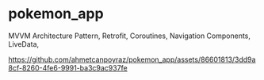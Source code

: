 # pokemon_app

MVVM Architecture Pattern,
Retrofit, 
Coroutines,
Navigation Components,
LiveData,

https://github.com/ahmetcanpoyraz/pokemon_app/assets/86601813/3dd9a8cf-8260-4fe6-9991-ba3c9ac937fe

